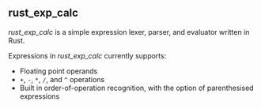 **rust_exp_calc**
-

*rust_exp_calc* is a simple expression lexer, parser, and evaluator 
written in Rust. 

Expressions in *rust_exp_calc* currently supports:
 - Floating point operands
 - `+`, `-`, `*`, `/`, and `^` operations
 - Built in order-of-operation recognition, with the option of 
 parenthesised expressions
